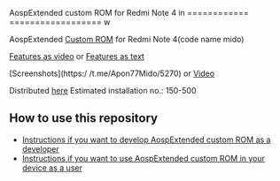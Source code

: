  AospExtended custom ROM for Redmi Note 4  in 
============ ==================   w 
 
AospExtended [Custom ROM](https://beebom.com/best-custom-roms-android-phones/) for Redmi Note 4(code name mido)

[Features as video](https://www.youtube.com/watch?v=KuQ9jIVmOXY) or [Features as text](https://forum.xda-developers.com/t/rom-11-0-aospextended-rom-v8-0-unofficial-surya.4202905/)

[Screenshots](https:/ /t.me/Apon77Mido/5270) or [Video](https://www.youtube.com/watch?v=KuQ9jIVmOXY)
 
Distributed [here](https://t.me/rn4downloads/4885) 
Estimated installation no.: 150-500 

How to use this repository
-------------------

* [Instructions if you want to develop AospExtended custom ROM as a developer](https://github.com/Apon77/mido-AospExtended-Apon77/blob/main/Instructions%20for%20developers.md)
* [Instructions if you want to use AospExtended custom ROM in your device as a user](https://github.com/Apon77/mido-AospExtended-Apon77/blob/main/Instructions%20for%20users.md)
 
 
